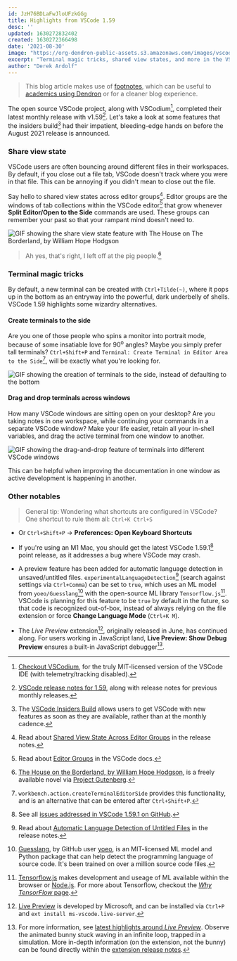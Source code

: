```yaml
---
id: JzH76BDLaFwJloUFzkGGg
title: Highlights from VSCode 1.59
desc: ''
updated: 1630272832402
created: 1630272366498
date: '2021-08-30'
image: "https://org-dendron-public-assets.s3.amazonaws.com/images/vscode-release-highlights-159.png"
excerpt: "Terminal magic tricks, shared view states, and more in the VSCode 1.59 release"
author: "Derek Ardolf"
---
```


> This blog article makes use of [footnotes](https://wiki.dendron.so/notes/ba97866b-889f-4ac6-86e7-bb2d97f6e376.html#footnotes), which can be useful to [academics using Dendron](https://wiki.dendron.so/notes/77c8f69c-32b8-4331-b1b2-c4211dcb9fb7.html) or for a cleaner blog experience.

The open source VSCode project, along with VSCodium[^1], completed their latest monthly release with v1.59[^2]. Let's take a look at some features that the insiders build[^3] had their impatient, bleeding-edge hands on before the August 2021 release is announced.

### Share view state

VSCode users are often bouncing around different files in their workspaces. By default, if you close out a file tab, VSCode doesn't track where you were in that file. This can be annoying if you didn't mean to close out the file.

Say hello to shared view states across editor groups[^4]. Editor groups are the windows of tab collections within the VSCode editor[^5] that grow whenever **Split Editor/Open to the Side** commands are used. These groups can remember your past so that your rampant mind doesn't need to.

![GIF showing the share view state feature with The House on The Borderland, by William Hope Hodgson](https://org-dendron-public-assets.s3.amazonaws.com/images/vscode-share-view-state.gif)

> Ah yes, that's right, I left off at the pig people.[^6]

### Terminal magic tricks

By default, a new terminal can be created with `Ctrl+Tilde(~)`, where it pops up in the bottom as an entryway into the powerful, dark underbelly of shells. VSCode 1.59 highlights some wizardry alternatives.

#### Create terminals to the side

Are you one of those people who spins a monitor into portrait mode, because of some insatiable love for 90<sup>o</sup> angles? Maybe you simply prefer tall terminals? `Ctrl+Shift+P` and `Terminal: Create Terminal in Editor Area to the Side`[^7], will be exactly what you're looking for.

![GIF showing the creation of terminals to the side, instead of defaulting to the bottom](https://org-dendron-public-assets.s3.amazonaws.com/images/vscode-side-terminals.gif)

#### Drag and drop terminals across windows

How many VSCode windows are sitting open on your desktop? Are you taking notes in one workspace, while continuing your commands in a separate VSCode window? Make your life easier, retain all your in-shell variables, and drag the active terminal from one window to another.

![GIF showing the drag-and-drop feature of terminals into different VSCode windows](https://org-dendron-public-assets.s3.amazonaws.com/images/vscode-drag-drop-terminals.gif)

This can be helpful when improving the documentation in one window as active development is happening in another.

### Other notables

> General tip: Wondering what shortcuts are configured in VSCode? One shortcut to rule them all: `Ctrl+K Ctrl+S`
- Or `Ctrl+Shift+P` -> **Preferences: Open Keyboard Shortcuts**

- If you're using an M1 Mac, you should get the latest VSCode 1.59.1[^8] point release, as it addresses a bug where VSCode may crash.
- A preview feature has been added for automatic language detection in unsaved/untitled files. `experimentalLanguageDetection`[^9] (search against settings via `Ctrl+Comma`) can be set to `true`, which uses an ML model from `yoeo/Guesslang`[^10] with the open-source ML library `Tensorflow.js`[^11]. VSCode is planning for this feature to be `true` by default in the future, so that code is recognized out-of-box, instead of always relying on the file extension or force **Change Language Mode** (`Ctrl+K M`).
- The _Live Preview_ extension[^12], originally released in June, has continued along. For users working in JavaScript land, **Live Preview: Show Debug Preview** ensures a built-in JavaScript debugger[^13].

[^1]: [Checkout VSCodium](https://vscodium.com/), for the truly MIT-licensed version of the VSCode IDE (with telemetry/tracking disabled).
[^2]: [VSCode release notes for 1.59](https://code.visualstudio.com/updates/v1_59), along with release notes for previous monthly releases.
[^3]: The [VSCode Insiders Build](https://code.visualstudio.com/insiders) allows users to get VSCode with new features as soon as they are available, rather than at the monthly cadence.
[^4]: Read about [Shared View State Across Editor Groups](https://code.visualstudio.com/updates/v1_59#_share-view-state-across-editor-groups) in the release notes.
[^5]: Read about [Editor Groups](https://code.visualstudio.com/docs/getstarted/userinterface#_editor-groups) in the VSCode docs.
[^6]: [The House on the Borderland, by William Hope Hodgson](https://www.gutenberg.org/ebooks/10002), is a freely available novel via [Project Gutenberg](https://www.gutenberg.org/about/).
[^7]: `workbench.action.createTerminalEditorSide` provides this functionality, and is an alternative that can be entered after `Ctrl+Shift+P`.
[^8]: See all [issues addressed in VSCode 1.59.1 on GitHub](https://github.com/microsoft/vscode/issues?q=is%3Aissue+milestone%3A%22July+2021+Recovery%22+is%3Aclosed).
[^9]: Read about [Automatic Language Detection of Untitled Files](https://code.visualstudio.com/updates/v1_59#_automatic-language-detection-of-untitled-files) in the release notes.
[^10]: [Guesslang](https://github.com/yoeo/guesslang), by GitHub user [yoeo](https://github.com/yoeo), is an MIT-licensed ML model and Python package that can help detect the programming language of source code. It's been trained on over a million source code files.
[^11]: [Tensorflow.js](https://www.tensorflow.org/js/) makes development and useage of ML available within the browser or [Node.js](https://nodejs.org/en/). For more about Tensorflow, checkout the [_Why TensorFlow_ page](https://www.tensorflow.org/about).
[^12]: [Live Preview](https://marketplace.visualstudio.com/items?itemName=ms-vscode.live-server) is developed by Microsoft, and can be installed via `Ctrl+P` and `ext install ms-vscode.live-server`.
[^13]: For more information, see [latest highlights around _Live Preview_](https://code.visualstudio.com/updates/v1_59#_live-preview). Observe the animated bunny stuck waving in an infinite loop, trapped in a simulation. More in-depth information (on the extension, not the bunny) can be found directly within the [extension release notes](https://github.com/microsoft/vscode-livepreview/blob/main/release_notes/july-2021.md).
